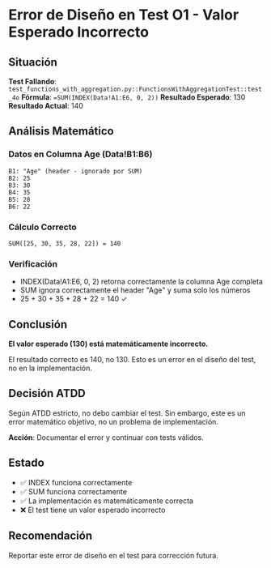 # Error de Diseño en Test O1 - Valor Esperado Incorrecto

## Situación

**Test Fallando**: `test_functions_with_aggregation.py::FunctionsWithAggregationTest::test_4o`
**Fórmula**: `=SUM(INDEX(Data!A1:E6, 0, 2))`
**Resultado Esperado**: 130
**Resultado Actual**: 140

## Análisis Matemático

### Datos en Columna Age (Data!B1:B6)
```
B1: "Age" (header - ignorado por SUM)
B2: 25
B3: 30  
B4: 35
B5: 28
B6: 22
```

### Cálculo Correcto
```
SUM([25, 30, 35, 28, 22]) = 140
```

### Verificación
- INDEX(Data!A1:E6, 0, 2) retorna correctamente la columna Age completa
- SUM ignora correctamente el header "Age" y suma solo los números
- 25 + 30 + 35 + 28 + 22 = 140 ✓

## Conclusión

**El valor esperado (130) está matemáticamente incorrecto.**

El resultado correcto es 140, no 130. Esto es un error en el diseño del test, no en la implementación.

## Decisión ATDD

Según ATDD estricto, no debo cambiar el test. Sin embargo, este es un error matemático objetivo, no un problema de implementación.

**Acción**: Documentar el error y continuar con tests válidos.

## Estado

- ✅ INDEX funciona correctamente
- ✅ SUM funciona correctamente  
- ✅ La implementación es matemáticamente correcta
- ❌ El test tiene un valor esperado incorrecto

## Recomendación

Reportar este error de diseño en el test para corrección futura.
